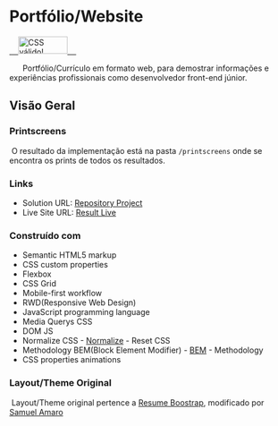 # Portfólio/Website 

<p>
<a href="http://jigsaw.w3.org/css-validator/check/referer">
    <img style="border:0;width:88px;height:31px"
        src="http://jigsaw.w3.org/css-validator/images/vcss-blue"
        alt="CSS válido!"/>
    </a>
</p>
      
Portfólio/Currículo em formato web, para demostrar informações e experiências profissionais como desenvolvedor front-end júnior.

## Visão Geral

### Printscreens

 O resultado da implementação está na pasta ```/printscreens``` onde se encontra os prints de todos os resultados.

### Links

 - Solution URL: [Repository Project](https://github.com/Samuel-Amaro/portefolio-website)
 - Live Site URL: [Result Live](https://samuel-amaro.github.io/portefolio-website/)

### Construído com

 - Semantic HTML5 markup
 - CSS custom properties
 - Flexbox
 - CSS Grid
 - Mobile-first workflow
 - RWD(Responsive Web Design)
 - JavaScript programming language
 - Media Querys CSS
 - DOM JS
 - Normalize CSS - [Normalize](https://necolas.github.io/normalize.css/) - Reset CSS
 - Methodology BEM(Block Element Modifier) - [BEM](http://getbem.com/introduction/) - Methodology
 - CSS properties animations

### Layout/Theme Original

 Layout/Theme original pertence a <a href="https://startbootstrap.com/theme/resume" target="_blank" rel="external">Resume Boostrap</a>, modificado por <a href="https://www.linkedin.com/in/samuel-amaro/" target="_blank" rel="external">Samuel Amaro</a>